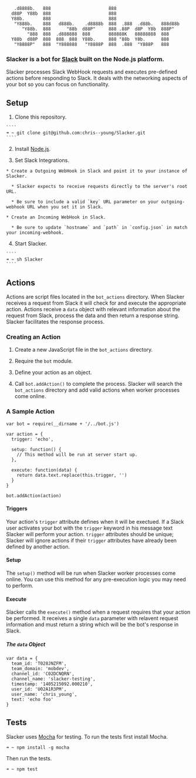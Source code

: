 ````
   .d8888b.   888                      888
  d88P  Y88b  888                      888
  Y88b.       888                      888
   "Y888b.    888   d888b.    .d8888b  888  .888  .d88b.   888d88b 
      "Y88b.  888      "88b  d88P"     888 .88P  d8P  Y8b  888P"
        "888  888  .d888888  888       888888K   88888888  888 
  Y88b  d88P  888  888  888  Y88b.     888 "88b  Y8b.      888
   "Y8888P"   888  "Y888888   "Y8888P  888  .888  "Y888P   888
````

### Slacker is a bot for [Slack](https://slack.com) built on the Node.js platform.

  Slacker processes Slack WebHook requests and executes pre-defined actions before responding to Slack. It deals with the networking aspects of your bot so you can focus on functionality.

## Setup

  1. Clone this repository.

    ````
    ➜ ~ git clone git@github.com:chris--young/Slacker.git
    ````

  2. Install [Node.js](http://node.js).

  3. Set Slack Integrations.

    * Create a Outgoing WebHook in Slack and point it to your instance of Slacker.

      * Slacker expects to receive requests directly to the server's root URL.

      * Be sure to include a valid `key` URL parameter on your outgoing-webhook URL when you set it in Slack.

    * Create an Incoming WebHook in Slack. 

      * Be sure to update `hostname` and `path` in `config.json` in match your incoming-webhook.

  4. Start Slacker.

    ````
    ➜ ~ sh Slacker 
    ````

## Actions

  Actions are script files located in the `bot_actions` directory. When Slacker receives a request from Slack it will check for and execute the appropriate action. Actions receive a `data` object with relevant information about the request from Slack, process the data and then return a response string. Slacker facilitates the response process.

### Creating an Action

  1. Create a new JavaScript file in the `bot_actions` directory.

  2. Require the `bot` module.

  3. Define your action as an object.

  4. Call `bot.addAction()` to complete the process. Slacker will search the `bot_actions` directory and add valid actions when worker processes come online.

### A Sample Action

  ````
  var bot = require(__dirname + '/../bot.js')

  var action = {
    trigger: 'echo',

    setup: function() {
      // This method will be run at server start up.
    },

    execute: function(data) {
      return data.text.replace(this.trigger, '')
    }
  }

  bot.addAction(action)
  ````

#### Triggers

  Your action's `trigger` attribute defines when it will be exectued. If a Slack user activates your bot with the `trigger` keyword in his message text Slacker will perform your action. `trigger` attributes should be unique; Slacker will ignore actions if their `trigger` attributes have already been defined by another action.

#### Setup

  The `setup()` method will be run when Slacker worker processes come online. You can use this method for any pre-execution logic you may need to perform.

#### Execute

  Slacker calls the `execute()` method when a request requires that your action be performed. It receives a single `data` parameter with relavent request information and must return a string which will be the bot's response in Slack.

##### The `data` Object

  ````
  var data = {
    team_id: 'T028JNZFM',
    team_domain: 'mobdev',
    channel_id: 'C02DCNQRN',
    channel_name: 'slacker-testing',
    timestamp: '1405215092.000210',
    user_id: 'U02A1R3PM',
    user_name: 'chris_young',
    text: 'echo foo'
  }
  ````

## Tests

  Slacker uses [Mocha](https://www.npmjs.org/package/mocha) for testing. To run the tests first install Mocha.

  ````
  ➜ ~ npm install -g mocha
  ````

  Then run the tests.

  ````
  ➜ ~ npm test
  ````

